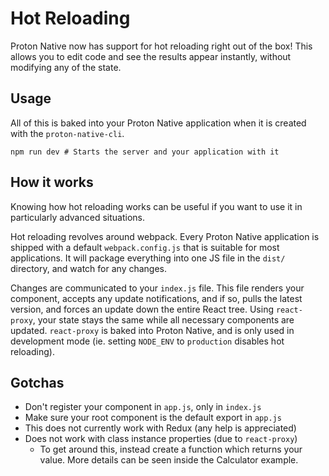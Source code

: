 # Hot Reloading

Proton Native now has support for hot reloading right out of the box! This allows you to edit code
and see the results appear instantly, without modifying any of the state.

## Usage

All of this is baked into your Proton Native application when it is created with the
`proton-native-cli`.

```
npm run dev # Starts the server and your application with it
```

## How it works

Knowing how hot reloading works can be useful if you want to use it in
particularly advanced situations.

Hot reloading revolves around webpack. Every Proton Native application is shipped
with a default `webpack.config.js` that is suitable for most applications. It will package everything into
one JS file in the `dist/` directory, and watch for any changes.

Changes are communicated to your `index.js` file. This file renders your component,
accepts any update notifications, and if so, pulls the latest version, and forces
an update down the entire React tree. Using `react-proxy`, your state stays the same
while all necessary components are updated. `react-proxy` is baked into Proton Native,
and is only used in development mode (ie. setting `NODE_ENV` to `production` disables
hot reloading).

## Gotchas

- Don't register your component in `app.js`, only in `index.js`
- Make sure your root component is the default export in `app.js`
- This does not currently work with Redux (any help is appreciated)
- Does not work with class instance properties (due to `react-proxy`)
  - To get around this, instead create a function which returns your value. More details can be seen inside the Calculator example.
